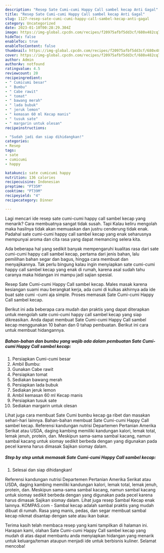 ```yaml
---
description: "Resep Sate Cumi-cumi Happy Call sambel kecap Anti Gagal"
title: "Resep Sate Cumi-cumi Happy Call sambel kecap Anti Gagal"
slug: 1127-resep-sate-cumi-cumi-happy-call-sambel-kecap-anti-gagal
category: Uncategorized
date: 2023-01-10T00:28:29.304Z
image: https://img-global.cpcdn.com/recipes/f20975afbf5dd3cf/680x482cq70/sate-cumi-cumi-happy-call-sambel-kecap-foto-resep-utama.jpg
hideToc: false
enableToc: true
enableTocContent: false
thumbnail: https://img-global.cpcdn.com/recipes/f20975afbf5dd3cf/680x482cq70/sate-cumi-cumi-happy-call-sambel-kecap-foto-resep-utama.jpg
cover: https://img-global.cpcdn.com/recipes/f20975afbf5dd3cf/680x482cq70/sate-cumi-cumi-happy-call-sambel-kecap-foto-resep-utama.jpg
author: Admin
authorAv: notfound
ratingvalue: 4.5
reviewcount: 20
recipeingredient:
- " Cumicumi besar"
- " Bumbu"
- " Cabe rawit"
- " tomat"
- " bawang merah"
- " lada bubuk"
- " jeruk lemon"
- " kemasan 60 ml Kecap manis"
- " tusuk sate"
- " margarin untuk olesan"
recipeinstructions:

- "Sudah jadi dan siap dihidangkan!"
categories:
- Resep
tags:
- sate
- cumicumi
- happy

katakunci: sate cumicumi happy 
nutrition: 136 calories
recipecuisine: Indonesian
preptime: "PT35M"
cooktime: "PT39M"
recipeyield: "4"
recipecategory: Dinner

---
```



Lagi mencari ide resep sate cumi-cumi happy call sambel kecap yang menarik? Cara membuatnya sangat tidak susah. Tapi Kalau keliru mengolah maka hasilnya tidak akan memuaskan dan justru cenderung tidak enak. Padahal sate cumi-cumi happy call sambel kecap yang enak seharusnya mempunyai aroma dan cita rasa yang dapat memancing selera kita.


Ada beberapa hal yang sedikit banyak mempengaruhi kualitas rasa dari sate cumi-cumi happy call sambel kecap, pertama dari jenis bahan, lalu pemilihan bahan segar dan bagus, hingga cara membuat dan menyajikannya. Tak perlu bingung kalau ingin menyiapkan sate cumi-cumi happy call sambel kecap yang enak di rumah, karena asal sudah tahu caranya maka hidangan ini mampu jadi sajian spesial.

Resep Sate Cumi-cumi Happy Call sambel kecap. Males masak karena kesiangan suami mau berangkat kerja, ada cumi di kulkas akhirnya ada ide buat sate cumi -cumi aja simple. Proses memasak Sate Cumi-cumi Happy Call sambel kecap.


Berikut ini ada beberapa cara mudah dan praktis yang dapat diterapkan untuk mengolah sate cumi-cumi happy call sambel kecap yang siap dikreasikan. Anda dapat membuat Sate Cumi-cumi Happy Call sambel kecap menggunakan 10 bahan dan 0 tahap pembuatan. Berikut ini cara untuk membuat hidangannya.

<!--inarticleads1-->

##### Bahan-bahan dan bumbu yang wajib ada dalam pembuatan Sate Cumi-cumi Happy Call sambel kecap:

1. Persiapkan  Cumi-cumi besar
1. Ambil  Bumbu:
1. Gunakan  Cabe rawit
1. Persiapkan  tomat
1. Sediakan  bawang merah
1. Persiapkan  lada bubuk
1. Sediakan  jeruk lemon
1. Ambil  kemasan 60 ml Kecap manis
1. Persiapkan  tusuk sate
1. Sediakan  margarin untuk olesan


Lihat juga cara membuat Sate Cumi bumbu kecap ga ribet dan masakan sehari-hari lainnya. Bahan-bahan membuat Sate Cumi-cumi Happy Call sambel kecap. Referensi kandungan nutrisi Departemen Pertanian Amerika Serikat atau USDA, daging kambing memiliki kandungan kalori, lemak total, lemak jenuh, protein, dan. Meskipun sama-sama sambal kacang, namun sambal kacang untuk siomay sedikit berbeda dengan yang digunakan pada pecel karena harus dimasak Sajikan siomay dalam. 

<!--inarticleads2-->

##### Step by step untuk memasak Sate Cumi-cumi Happy Call sambel kecap:


1. Selesai dan siap dihidangkan!

Referensi kandungan nutrisi Departemen Pertanian Amerika Serikat atau USDA, daging kambing memiliki kandungan kalori, lemak total, lemak jenuh, protein, dan. Meskipun sama-sama sambal kacang, namun sambal kacang untuk siomay sedikit berbeda dengan yang digunakan pada pecel karena harus dimasak Sajikan siomay dalam. Lihat juga resep Sambal Kecap enak lainnya. KOMPAS.com - Sambal kecap adalah sambal praktis yang mudah dibuat di rumah. Rasa yang manis, pedas, dan segar membuat sambal kecap nikmat disantap dengan sate atau ikan bakar. 

Terima kasih telah membaca resep yang kami tampilkan di halaman ini. Harapan kami, olahan Sate Cumi-cumi Happy Call sambel kecap yang mudah di atas dapat membantu anda menyiapkan hidangan yang menarik untuk keluarga/teman ataupun menjadi ide untuk berbisnis kuliner. Selamat mencoba!
